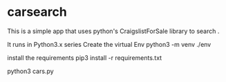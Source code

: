 # carsearch
This is a simple app that uses python's CraigslistForSale library to search .

It runs in Python3.x series
Create the virtual Env
python3 -m venv ./env

install the requirements
pip3 install -r requirements.txt

python3 cars.py
